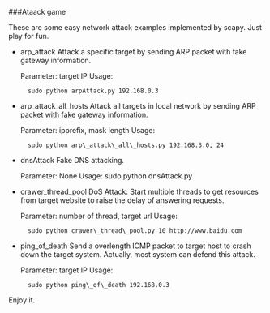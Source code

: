 ###Ataack game

These are some easy network attack examples implemented by scapy. Just play for fun.

* arp\_attack
    Attack a specific target by sending ARP packet with fake gateway information.

    Parameter: target IP
    Usage: 

        sudo python arpAttack.py 192.168.0.3

* arp\_attack\_all\_hosts
    Attack all targets in local network by sending ARP packet with fake gateway information.

    Parameter: ipprefix, mask length
    Usage:

        sudo python arp\_attack\_all\_hosts.py 192.168.3.0, 24

* dnsAttack
    Fake DNS attacking.

    Parameter: None
    Usage: sudo python dnsAttack.py

* crawer\_thread\_pool
    DoS Attack: Start multiple threads to get resources from target website to raise the delay of answering requests.

    Parameter: number of thread, target url
    Usage:

        sudo python crawer\_thread\_pool.py 10 http://www.baidu.com

* ping\_of\_death
    Send a overlength ICMP packet to target host to crash down the target system. Actually, most system can defend this attack.

    Parameter: target IP
    Usage:

        sudo python ping\_of\_death 192.168.0.3

Enjoy it.
